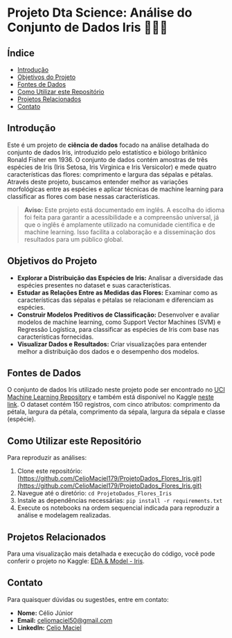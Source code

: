 # Projeto Dta Science: Análise do Conjunto de Dados Iris 🌸🌺🌼

## Índice

- [Introdução](#introdução)
- [Objetivos do Projeto](#objetivos-do-projeto)
- [Fontes de Dados](#fontes-de-dados)
- [Como Utilizar este Repositório](#como-utilizar-este-repositório)
- [Projetos Relacionados](#projetos-relacionados)
- [Contato](#contato)

## Introdução

Este é um projeto de **ciência de dados** focado na análise detalhada do conjunto de dados Iris, introduzido pelo estatístico e biólogo britânico Ronald Fisher em 1936. O conjunto de dados contém amostras de três espécies de Iris (Iris Setosa, Iris Virginica e Iris Versicolor) e mede quatro características das flores: comprimento e largura das sépalas e pétalas. Através deste projeto, buscamos entender melhor as variações morfológicas entre as espécies e aplicar técnicas de machine learning para classificar as flores com base nessas características.

> **Aviso:** Este projeto está documentado em inglês. A escolha do idioma foi feita para garantir a acessibilidade e a compreensão universal, já que o inglês é amplamente utilizado na comunidade científica e de machine learning. Isso facilita a colaboração e a disseminação dos resultados para um público global.

## Objetivos do Projeto

- **Explorar a Distribuição das Espécies de Iris:** Analisar a diversidade das espécies presentes no dataset e suas características.
- **Estudar as Relações Entre as Medidas das Flores:** Examinar como as características das sépalas e pétalas se relacionam e diferenciam as espécies.
- **Construir Modelos Preditivos de Classificação:** Desenvolver e avaliar modelos de machine learning, como Support Vector Machines (SVM) e Regressão Logística, para classificar as espécies de Iris com base nas características fornecidas.
- **Visualizar Dados e Resultados:** Criar visualizações para entender melhor a distribuição dos dados e o desempenho dos modelos.

## Fontes de Dados

O conjunto de dados Iris utilizado neste projeto pode ser encontrado no [UCI Machine Learning Repository](https://archive.ics.uci.edu/ml/datasets/iris) e também está disponível no Kaggle [neste link](https://www.kaggle.com/datasets/arshid/iris-flower-dataset). O dataset contém 150 registros, com cinco atributos: comprimento da pétala, largura da pétala, comprimento da sépala, largura da sépala e classe (espécie).

## Como Utilizar este Repositório

Para reproduzir as análises:

1. Clone este repositório: [https://github.com/CelioMaciel179/ProjetoDados_Flores_Iris.git](https://github.com/CelioMaciel179/ProjetoDados_Flores_Iris.git)
2. Navegue até o diretório: `cd ProjetoDados_Flores_Iris`
3. Instale as dependências necessárias: `pip install -r requirements.txt`
4. Execute os notebooks na ordem sequencial indicada para reproduzir a análise e modelagem realizadas.

## Projetos Relacionados

Para uma visualização mais detalhada e execução do código, você pode conferir o projeto no Kaggle: [EDA & Model - Iris](https://www.kaggle.com/code/cliomaciel/eda-model-iris).

## Contato

Para quaisquer dúvidas ou sugestões, entre em contato:

- **Nome:** Célio Júnior
- **Email:** [celiomaciel50@gmail.com](mailto:celiomaciel50@gmail.com)
- **LinkedIn:** [Celio Maciel](https://www.linkedin.com/in/celio-maciel-176302170/)
